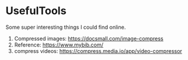 # UsefulTools
Some super interesting things I could find online.
1. Compressed images: https://docsmall.com/image-compress
2. Reference: https://www.mybib.com/
3. compress videos: https://compress.media.io/app/video-compressor
